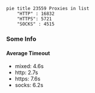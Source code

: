 
```mermaid
pie title 23559 Proxies in list
    "HTTP" : 16832
    "HTTPS": 5721
    "SOCKS" : 4515
```

### Some Info
#### Average Timeout

- mixed: 4.6s
- http: 2.7s
- https: 7.6s
- socks: 6.2s